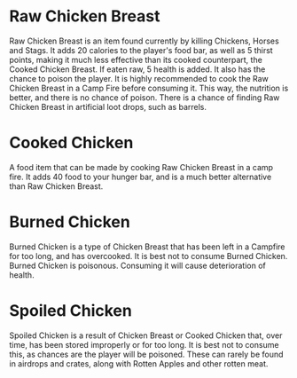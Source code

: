 # Raw Chicken Breast

Raw Chicken Breast is an item found currently by killing Chickens, Horses and Stags. It adds 20 calories to the player's food bar, as well as 5 thirst points, making it much less effective than its cooked counterpart, the Cooked Chicken Breast. If eaten raw, 5 health is added. It also has the chance to poison the player. It is highly recommended to cook the Raw Chicken Breast in a Camp Fire before consuming it. This way, the nutrition is better, and there is no chance of poison.
There is a chance of finding Raw Chicken Breast in artificial loot drops, such as barrels.
# Cooked Chicken

A food item that can be made by cooking Raw Chicken Breast in a camp fire. It adds 40 food to your hunger bar, and is a much better alternative than Raw Chicken Breast. 
# Burned Chicken

Burned Chicken is a type of Chicken Breast that has been left in a Campfire for too long, and has overcooked. It is best not to consume Burned Chicken.
Burned Chicken is poisonous. Consuming it will cause deterioration of health.
# Spoiled Chicken

Spoiled Chicken is a result of Chicken Breast or Cooked Chicken that, over time, has been stored improperly or for too long. It is best not to consume this, as chances are the player will be poisoned. These can rarely be found in airdrops and crates, along with Rotten Apples and other rotten meat. 
